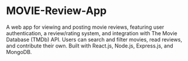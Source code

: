 # MOVIE-Review-App
A web app for viewing and posting movie reviews, featuring user authentication, a review/rating system, and integration with The Movie Database (TMDb) API. Users can search and filter movies, read reviews, and contribute their own. Built with React.js, Node.js, Express.js, and MongoDB.
